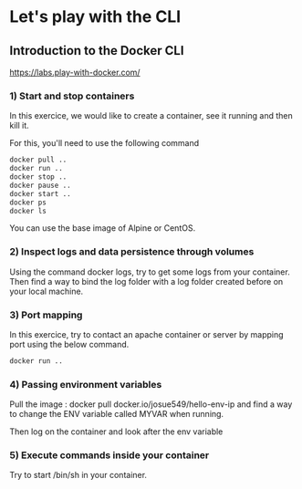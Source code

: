 # Let's play with the CLI

## Introduction to the Docker CLI
https://labs.play-with-docker.com/

### 1) Start and stop containers

In this exercice, we would like to create a container, see it running and then kill it.

For this, you'll need to use the following command

``` bash
docker pull ..
docker run ..
docker stop ..
docker pause ..
docker start ..
docker ps
docker ls
```

You can use the base image of Alpine or CentOS.

### 2) Inspect logs and data persistence through volumes

Using the command docker logs, try to get some logs from your container.
Then find a way to bind the log folder with a log folder created before on your local machine.

### 3) Port mapping

In this exercice, try to contact an apache container or server by mapping port using the below command.

``` bash
docker run ..
```

### 4) Passing environment variables

Pull the image : docker pull docker.io/josue549/hello-env-ip and find a way to change the ENV variable called MYVAR when running.

Then log on the container and look after the env variable

### 5) Execute commands inside your container

Try to start /bin/sh in your container.
